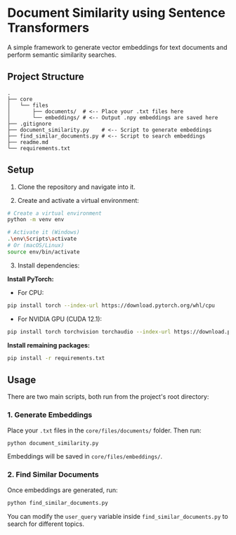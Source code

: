 # Document Similarity using Sentence Transformers

A simple framework to generate vector embeddings for text documents and perform semantic similarity searches.

## Project Structure

```
.
├── core
│   └── files
│       ├── documents/  # <-- Place your .txt files here
│       └── embeddings/ # <-- Output .npy embeddings are saved here
├── .gitignore
├── document_similarity.py    # <-- Script to generate embeddings
├── find_similar_documents.py # <-- Script to search embeddings
├── readme.md
└── requirements.txt
```

## Setup

1. Clone the repository and navigate into it.

2. Create and activate a virtual environment:

```bash
# Create a virtual environment
python -m venv env

# Activate it (Windows)
.\env\Scripts\activate
# Or (macOS/Linux)
source env/bin/activate
```

3. Install dependencies:

**Install PyTorch:**

- For CPU:
```bash
pip install torch --index-url https://download.pytorch.org/whl/cpu
```
- For NVIDIA GPU (CUDA 12.1):
```bash
pip install torch torchvision torchaudio --index-url https://download.pytorch.org/whl/cu121
```

**Install remaining packages:**

```bash
pip install -r requirements.txt
```

## Usage

There are two main scripts, both run from the project's root directory:

### 1. Generate Embeddings

Place your `.txt` files in the `core/files/documents/` folder. Then run:

```bash
python document_similarity.py
```

Embeddings will be saved in `core/files/embeddings/`.

### 2. Find Similar Documents

Once embeddings are generated, run:

```bash
python find_similar_documents.py
```

You can modify the `user_query` variable inside `find_similar_documents.py` to search for different topics.
